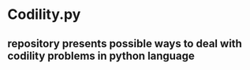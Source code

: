 # Codility.py
## repository presents possible ways to deal with codility problems in python language
